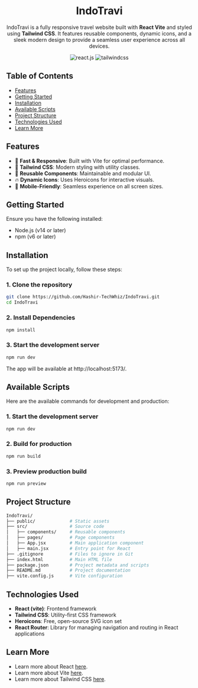 <div align="center">
  <h1 align="center">IndoTravi</h1>

IndoTravi is a fully responsive travel website built with **React Vite** and styled using **Tailwind CSS**. It features reusable components, dynamic icons, and a sleek modern design to provide a seamless user experience across all devices.

  <div>
    <img src="https://img.shields.io/badge/-React_JS-black?style=for-the-badge&logoColor=white&logo=react&color=61DAFB" alt="react.js" />
    <img src="https://img.shields.io/badge/-Tailwind_CSS-black?style=for-the-badge&logoColor=white&logo=tailwindcss&color=06B6D4" alt="tailwindcss" />
  </div>
  
</div>

## Table of Contents

- [Features](#features)
- [Getting Started](#getting-started)
- [Installation](#installation)
- [Available Scripts](#available-scripts)
- [Project Structure](#project-structure)
- [Technologies Used](#technologies-used)
- [Learn More](#learn-more)

## Features

- 🚀 **Fast & Responsive**: Built with Vite for optimal performance.
- 🎨 **Tailwind CSS**: Modern styling with utility classes.
- 🔄 **Reusable Components**: Maintainable and modular UI.
- 🔥 **Dynamic Icons**: Uses Heroicons for interactive visuals.
- 📱 **Mobile-Friendly**: Seamless experience on all screen sizes.

## Getting Started

Ensure you have the following installed:

- Node.js (v14 or later)
- npm (v6 or later)

## Installation

To set up the project locally, follow these steps:

### 1. Clone the repository

```bash
git clone https://github.com/Hashir-TechWhiz/IndoTravi.git
cd IndoTravi
```

### 2. Install Dependencies

```bash
npm install
```

### 3. Start the development server

```bash
npm run dev
```

The app will be available at http://localhost:5173/.

## Available Scripts

Here are the available commands for development and production:

### 1. Start the development server

```bash
npm run dev
```

### 2. Build for production

```bash
npm run build
```

### 3. Preview production build

```bash
npm run preview
```

## Project Structure

```bash
IndoTravi/
├── public/             # Static assets
├── src/                # Source code
│   ├── components/     # Reusable components
│   ├── pages/          # Page components
│   ├── App.jsx         # Main application component
│   ├── main.jsx        # Entry point for React
├── .gitignore          # Files to ignore in Git
├── index.html          # Main HTML file
├── package.json        # Project metadata and scripts
├── README.md           # Project documentation
├── vite.config.js      # Vite configuration
```

## Technologies Used

- **React (vite)**: Frontend framework
- **Tailwind CSS**: Utility-first CSS framework
- **Heroicons**: Free, open-source SVG icon set
- **React Router**: Library for managing navigation and routing in React applications

## Learn More

- Learn more about React [here](https://reactjs.org/).
- Learn more about Vite [here](https://v3.vitejs.dev/).
- Learn more about Tailwind CSS [here](https://tailwindcss.com/).
